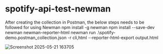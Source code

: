 # spotify-api-test-newman

After creating the collection in Postman, the below steps needs to be followed for using Newman
npm install -g newman
npm install --save-dev newman newman-reporter-html
newman run .\spotify-demo.postman_collection.json -r cli,html --reporter-html-export output.html


![Screenshot 2025-05-21 163705](https://github.com/user-attachments/assets/356f3261-54aa-4ca5-81bd-d11729fbd280)
